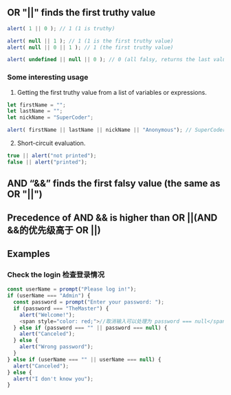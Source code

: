 ## OR "||" finds the first truthy value

```javascript
alert( 1 || 0 ); // 1 (1 is truthy)

alert( null || 1 ); // 1 (1 is the first truthy value)
alert( null || 0 || 1 ); // 1 (the first truthy value)

alert( undefined || null || 0 ); // 0 (all falsy, returns the last value)
```

### Some interesting usage
1. Getting the first truthy value from a list of variables or expressions.

```javascript
let firstName = "";
let lastName = "";
let nickName = "SuperCoder";

alert( firstName || lastName || nickName || "Anonymous"); // SuperCoder
```

2. Short-circuit evaluation.

```javascript
true || alert("not printed");
false || alert("printed");
```

## AND “&&” finds the first falsy value (the same as OR "||")

## Precedence of AND && is higher than OR ||(AND &&的优先级高于 OR ||)

## Examples
### Check the login 检查登录情况
```javascript
const userName = prompt("Please log in!");
if (userName === "Admin") {
  const password = prompt("Enter your password: ");
  if (password === "TheMaster") {
    alert("Welcome!");
    <span style="color: red;">//取消输入可以处理为 password === null</span>
  } else if (password === "" || password === null) {
    alert("Canceled");
  } else {
    alert("Wrong password");
  }
} else if (userName === "" || userName === null) {
  alert("Canceled");
} else {
  alert("I don't know you");
}
```
